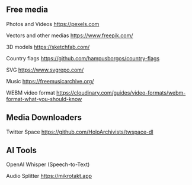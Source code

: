 ## Free media

Photos and Videos https://pexels.com

Vectors and other medias https://www.freepik.com/

3D models https://sketchfab.com/

Country flags https://github.com/hampusborgos/country-flags

SVG https://www.svgrepo.com/

Music https://freemusicarchive.org/

WEBM video format https://cloudinary.com/guides/video-formats/webm-format-what-you-should-know


## Media Downloaders

Twitter Space https://github.com/HoloArchivists/twspace-dl


## AI Tools

OpenAI Whisper (Speech-to-Text)

Audio Splitter https://mikrotakt.app
